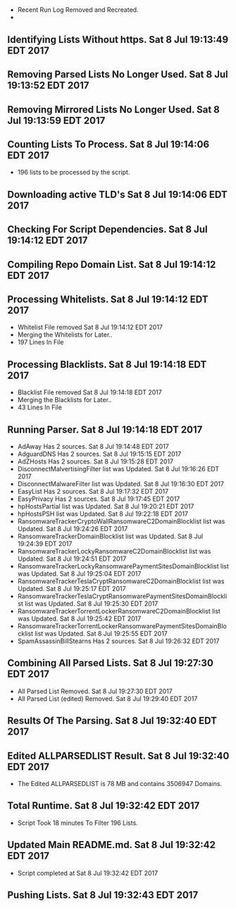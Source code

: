 ##  
* Recent Run Log Removed and Recreated.
* 

## Identifying Lists Without https. Sat 8 Jul 19:13:49 EDT 2017
##  

## Removing Parsed Lists No Longer Used. Sat 8 Jul 19:13:52 EDT 2017

## Removing Mirrored Lists No Longer Used. Sat 8 Jul 19:13:59 EDT 2017

## Counting Lists To Process. Sat 8 Jul 19:14:06 EDT 2017
* 	196 lists to be processed by the script. 

## Downloading active TLD's Sat 8 Jul 19:14:06 EDT 2017


## Checking For Script Dependencies. Sat 8 Jul 19:14:12 EDT 2017

## Compiling Repo Domain List. Sat 8 Jul 19:14:12 EDT 2017
## Processing Whitelists. Sat 8 Jul 19:14:12 EDT 2017
* Whitelist File removed Sat 8 Jul 19:14:12 EDT 2017
* Merging the Whitelists for Later..
* 	197 Lines In File

## Processing Blacklists. Sat 8 Jul 19:14:18 EDT 2017
* Blacklist File removed Sat 8 Jul 19:14:18 EDT 2017
* Merging the Blacklists for Later..
* 	43 Lines In File


## Running Parser. Sat 8 Jul 19:14:18 EDT 2017
* AdAway Has 2 sources. Sat 8 Jul 19:14:48 EDT 2017
* AdguardDNS Has 2 sources. Sat 8 Jul 19:15:15 EDT 2017
* AdZHosts Has 2 sources. Sat 8 Jul 19:15:28 EDT 2017
* DisconnectMalvertisingFilter list was Updated. Sat 8 Jul 19:16:26 EDT 2017
* DisconnectMalwareFilter list was Updated. Sat 8 Jul 19:16:30 EDT 2017
* EasyList Has 2 sources. Sat 8 Jul 19:17:32 EDT 2017
* EasyPrivacy Has 2 sources. Sat 8 Jul 19:17:45 EDT 2017
* hpHostsPartial list was Updated. Sat 8 Jul 19:20:21 EDT 2017
* hpHostsPSH list was Updated. Sat 8 Jul 19:22:18 EDT 2017
* RansomwareTrackerCryptoWallRansomwareC2DomainBlocklist list was Updated. Sat 8 Jul 19:24:26 EDT 2017
* RansomwareTrackerDomainBlocklist list was Updated. Sat 8 Jul 19:24:39 EDT 2017
* RansomwareTrackerLockyRansomwareC2DomainBlocklist list was Updated. Sat 8 Jul 19:24:51 EDT 2017
* RansomwareTrackerLockyRansomwarePaymentSitesDomainBlocklist list was Updated. Sat 8 Jul 19:25:04 EDT 2017
* RansomwareTrackerTeslaCryptRansomwareC2DomainBlocklist list was Updated. Sat 8 Jul 19:25:17 EDT 2017
* RansomwareTrackerTeslaCryptRansomwarePaymentSitesDomainBlocklist list was Updated. Sat 8 Jul 19:25:30 EDT 2017
* RansomwareTrackerTorrentLockerRansomwareC2DomainBlocklist list was Updated. Sat 8 Jul 19:25:42 EDT 2017
* RansomwareTrackerTorrentLockerRansomwarePaymentSitesDomainBlocklist list was Updated. Sat 8 Jul 19:25:55 EDT 2017
* SpamAssassinBillStearns Has 2 sources. Sat 8 Jul 19:26:32 EDT 2017

## Combining All Parsed Lists. Sat 8 Jul 19:27:30 EDT 2017
* All Parsed List Removed. Sat 8 Jul 19:27:30 EDT 2017
* All Parsed List (edited) Removed. Sat 8 Jul 19:29:40 EDT 2017

## Results Of The Parsing. Sat 8 Jul 19:32:40 EDT 2017
## Edited ALLPARSEDLIST Result. Sat 8 Jul 19:32:40 EDT 2017
* The Edited ALLPARSEDLIST is 78 MB and contains 	3506947 Domains.

## Total Runtime. Sat 8 Jul 19:32:42 EDT 2017
* Script Took 18 minutes To Filter  196 Lists.

## Updated Main README.md. Sat 8 Jul 19:32:42 EDT 2017

* Script completed at Sat 8 Jul 19:32:42 EDT 2017

## Pushing Lists. Sat 8 Jul 19:32:43 EDT 2017
